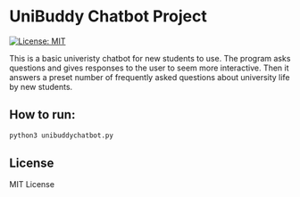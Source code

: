 # UniBuddy Chatbot Project

[![License: MIT](https://img.shields.io/badge/License-MIT-yellow.svg)](LICENSE)

This is a basic univeristy chatbot for new students to use. The program asks questions and gives responses to the user to seem more interactive. Then it answers a preset number of frequently asked questions about university life by new students.

## How to run:
```sh
python3 unibuddychatbot.py
```

## License
MIT License
